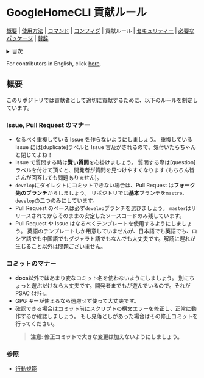 # GoogleHomeCLI 貢献ルール

[概要](README-ja.md#概要) | [使用方法](README-ja.md#使用方法) | [コマンド](README-ja.md#コマンド) | [コンフィグ](README-ja.md#コンフィグ) | 貢献ルール | [セキュリティー](SECURITY-ja.md) | [必要なパッケージ](../requirements.txt) | [賛辞](README-ja.md#賛辞)

<details>
<summary>目次</summary>

- [GoogleHomeCLI 貢献ルール](#googlehomecli-貢献ルール)
  - [概要](#概要)
    - [Issue, Pull Request のマナー](#issue-pull-request-のマナー)
    - [コミットのマナー](#コミットのマナー)
    - [参照](#参照)

</details>

For contributors in English, click [here](CONTRIBUTING.md).

## 概要

このリポジトリでは貢献者として適切に貢献するために、以下のルールを制定しています。

### Issue, Pull Request のマナー

- なるべく重複している Issue を作らないようにしましょう。
  重複している Issue には\[duplicate\]ラベルと Issue 言及がされるので、気付いたらちゃんと閉じてよね！
- Issue で質問する時は**賢い質問**を心掛けましょう。
  質問する際は\[question\]ラベルを付けて頂くと、開発者が質問を見つけやすくなります (もちろん皆さんが回答しても問題ありません)。
- `develop`にダイレクトにコミットできない場合は、Pull Request は**フォーク先のブランチ**からしましょう。
  リポジトリでは**基本**ブランチを`mastre`、`develop`の二つのみにしています。
- Pull Request のベースは必ず`develop`ブランチを選びましょう。
  `master`はリリースされてからそのままの安定したソースコードのみ残しています。
- Pull Request や Issue はなるべくテンプレートを使用するようにしましょう。
  英語のテンプレートしか用意していませんが、日本語でも英語でも、ロシア語でも中国語でもグジャラト語でもなんでも大丈夫です。解読に遅れが生じること以外は問題ございません。

### コミットのマナー

- **docs**以外ではあまり変なコミット名を使わないようにしましょう。
  別にちょっと遊ぶだけなら大丈夫です。開発者までもが遊んでいるので。それが PSAC ｸｵﾘﾃｨ。
- GPG キーが使えるなら遠慮せず使って大丈夫です。
- 確認できる場合はコミット前にスクリプトの構文エラーを修正し、正常に動作するか確認しましょう。
  もし見落としがあった場合はその修正コミットを行ってください。
  > **注意: 修正コミットで大きな変更は加えないようにしましょう。**

### 参照

- [行動規範](CODE_OF_CONDUCT.md)
